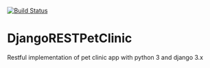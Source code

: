 [![Build Status](https://travis-ci.org/mmennis/DjangoRESTPetClinic.svg?branch=master)](https://travis-ci.org/mmennis/DjangoRESTPetClinic)


# DjangoRESTPetClinic
Restful implementation of pet clinic app with python 3 and django 3.x
